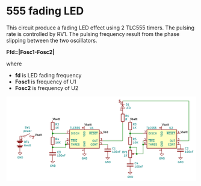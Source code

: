 555 fading LED
==============

This circuit produce a fading LED effect using 2 TLC555 timers.  The pulsing rate is controlled by RV1.
The pulsing frequency result from the phase slipping between the two oscillators. 

**Ffd=|Fosc1-Fosc2|**

where

* **fd** is LED fading frequency
* **Fosc1** is frequency of U1
* **Fosc2** is frequency of U2

![555 fading LED](555_fading.png)


